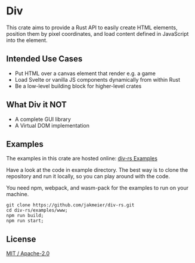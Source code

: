 # Div

This crate aims to provide a Rust API to easily create HTML elements, position them by pixel coordinates, and load content 
defined in JavaScript into the element.

## Intended Use Cases
* Put HTML over a canvas element that render e.g. a game
* Load Svelte or vanilla JS components dynamically from within Rust
* Be a low-level building block for higher-level crates

## What Div it NOT
* A complete GUI library
* A Virtual DOM implementation


## Examples

The examples in this crate are hosted online: [div-rs Examples](https://div.paddlers.ch/)

Have a look at the code in example directory. The best way is to clone the repository and run it locally, so you can play around with the code.

You need npm, webpack, and wasm-pack for the examples to run on your machine.
```
git clone https://github.com/jakmeier/div-rs.git
cd div-rs/examples/www;
npm run build;
npm run start;
```

## License
[MIT / Apache-2.0](LICENSE.md)
